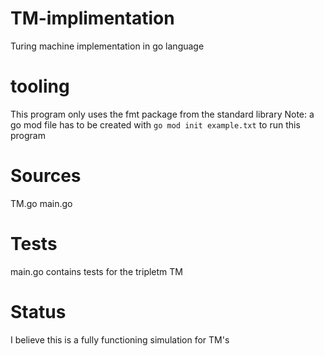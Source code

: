 # TM-implimentation
Turing machine implementation in go language

# tooling
This program only uses the fmt package from the standard library
Note: a go mod file has to be created with `go mod init example.txt` to run this program

# Sources
TM.go
main.go

# Tests
main.go contains tests for the tripletm TM

# Status
I believe this is a fully functioning simulation for TM's

